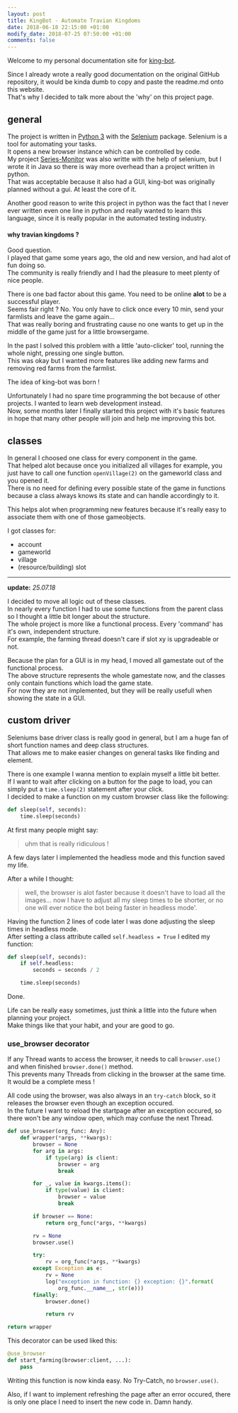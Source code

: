 ```yaml
---
layout: post
title: KingBot - Automate Travian Kingdoms
date: 2018-06-18 22:15:00 +01:00
modify_date: 2018-07-25 07:50:00 +01:00
comments: false
---
```


Welcome to my personal documentation site for [king-bot](https://github.com/scriptworld-git/king-bot).

Since I already wrote a really good documentation on the original GitHub repository, it would be kinda dumb to copy and paste the readme.md onto this website.  
That's why I decided to talk more about the 'why' on this project page.

## general

The project is written in [Python 3](https://www.python.org) with the [Selenium](http://selenium-python.readthedocs.io) package. Selenium is a tool for automating your tasks.  
It opens a new browser instance which can be controlled by code.  
My project [Series-Monitor](/projects/series-monitor) was also writte with the help of selenium, but I wrote it in Java so there is way more overhead than a project written in python.  
That was acceptable because it also had a GUI, king-bot was originally planned without a gui. At least the core of it.

Another good reason to write this project in python was the fact that I never ever written even one line in python and really wanted to learn this language, since it is really popular in the automated testing industry.

#### why travian kingdoms ?

Good question.  
I played that game some years ago, the old and new version, and had alot of fun doing so.  
The community is really friendly and I had the pleasure to meet plenty of nice people.

There is one bad factor about this game. You need to be online **alot** to be a successful player.  
Seems fair right ? No. You only have to click once every 10 min, send your farmlists and leave the game again...  
That was really boring and frustrating cause no one wants to get up in the middle of the game just for a little browsergame.

In the past I solved this problem with a little 'auto-clicker' tool, running the whole night, pressing one single button.  
This was okay but I wanted more features like adding new farms and removing red farms from the farmlist.

The idea of king-bot was born !

Unfortunately I had no spare time programming the bot because of other projects. I wanted to learn web development instead.  
Now, some months later I finally started this project with it's basic features in hope that many other people will join and help me improving this bot.

## classes

In general I choosed one class for every component in the game.  
That helped alot because once you initialized all villages for example, you just have to call one function `openVillage(2)` on the gameworld class and you opened it.  
There is no need for defining every possible state of the game in functions because a class always knows its state and can handle accordingly to it.

This helps alot when programming new features because it's really easy to associate them with one of those gameobjects.

I got classes for:

-   account
-   gameworld
-   village
-   (resource/building) slot

---

**update:** _25.07.18_

I decided to move all logic out of these classes.  
In nearly every function I had to use some functions from the parent class so I thought a little bit longer about the structure.  
The whole project is more like a functional process. Every 'command' has it's own, independent structure.  
For example, the farming thread doesn't care if slot xy is upgradeable or not.

Because the plan for a GUI is in my head, I moved all gamestate out of the functional process.  
The above structure represents the whole gamestate now, and the classes only contain functions which load the game state.  
For now they are not implemented, but they will be really usefull when showing the state in a GUI.

## custom driver

Seleniums base driver class is really good in general, but I am a huge fan of short function names and deep class structures.  
That allows me to make easier changes on general tasks like finding and element.

There is one example I wanna mention to explain myself a little bit better.  
If I want to wait after clicking on a button for the page to load, you can simply put a `time.sleep(2)` statement after your click.  
I decided to make a function on my custom browser class like the following:

```python
def sleep(self, seconds):
    time.sleep(seconds)
```

At first many people might say:

> uhm that is really ridiculous !

A few days later I implemented the headless mode and this function saved my life.

After a while I thought:

> well, the browser is alot faster because it doesn't have to load all the images... now I have to adjust all my sleep times to be shorter, or no one will ever notice the bot being faster in headless mode'.

Having the function 2 lines of code later I was done adjusting the sleep times in headless mode.  
After setting a class attribute called `self.headless = True` I edited my function:

```python
def sleep(self, seconds):
    if self.headless:
        seconds = seconds / 2

    time.sleep(seconds)
```

Done.

Life can be really easy sometimes, just think a little into the future when planning your project.  
Make things like that your habit, and your are good to go.

### use_browser decorator

If any Thread wants to access the browser, it needs to call `browser.use()` and when finished `browser.done()` method.  
This prevents many Threads from clicking in the browser at the same time. It would be a complete mess !

All code using the browser, was also always in an `try-catch` block, so it releases the browser even though an exception occured.  
In the future I want to reload the startpage after an exception occured, so there won't be any window open, which may confuse the next Thread.

```python
def use_browser(org_func: Any):
    def wrapper(*args, **kwargs):
        browser = None
        for arg in args:
            if type(arg) is client:
                browser = arg
                break

        for _, value in kwargs.items():
            if type(value) is client:
                browser = value
                break

        if browser == None:
            return org_func(*args, **kwargs)

        rv = None
        browser.use()

        try:
            rv = org_func(*args, **kwargs)
        except Exception as e:
            rv = None
            log("exception in function: {} exception: {}".format(
                org_func.__name__, str(e)))
        finally:
            browser.done()

            return rv

return wrapper
```

This decorator can be used liked this:

```python
@use_browser
def start_farming(browser:client, ...):
    pass
```

Writing this function is now kinda easy. No Try-Catch, no `browser.use()`.

Also, if I want to implement refreshing the page after an error occured, there is only one place I need to insert the new code in. Damn handy.
